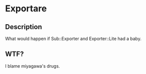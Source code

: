 # Exportare 

## Description

What would happen if Sub::Exporter and Exporter::Lite had a baby.

## WTF? 

I blame miyagawa's drugs.
